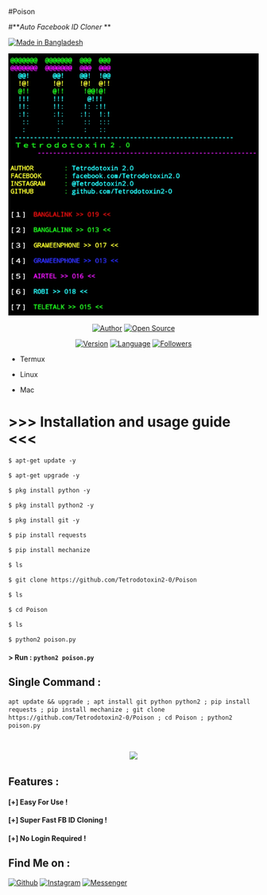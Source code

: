 #Poison

#**_Auto Facebook ID Cloner_ ** 

<p align="left">
<a href="#"><img title="Made in Bangladesh" src="https://img.shields.io/badge/MADE%20IN-BANGLADESH-green?colorA=%23ff0000&colorB=%23017e40&style=for-the-badge"></a>
</p>
<p align="center">
<a href="#"><img title="Tetrodotoxin 2.0" src="https://raw.githubusercontent.com/Tetrodotoxin2-0/TTX/master/Poison.jpg"></a>
</p>
<p align="center">
<a href="https://github.com/Tetrodotoxin2-0"><img title="Author" src="https://img.shields.io/badge/Author-Tetrodotoxin2--0-red.svg?style=for-the-badge&logo=github"></a>
<a href="#"><img title="Open Source" src="https://img.shields.io/badge/Open%20Source-%E2%9D%A4-green?style=for-the-badge"></a>
</p>
<p align="center">
<a href="#"><img title="Version" src="https://img.shields.io/badge/Version-1.0-green.svg?style=flat-square"></a>
<a href="#"><img title="Language" src="https://badges.frapsoft.com/Python/v1/bash.png?v=103"></a>
<a href="https://github.com/Tetrodotoxin2-0/followers"><img title="Followers" src="https://img.shields.io/github/followers/Tetrodotoxin2-0?color=blue&style=flat-square"></a>
</p>


* Termux

* Linux

* Mac

# >>> Installation and usage guide <<< #
```
$ apt-get update -y
```
```
$ apt-get upgrade -y
```
```
$ pkg install python -y 
```
```
$ pkg install python2 -y
```
```
$ pkg install git -y
```
```
$ pip install requests
```
```
$ pip install mechanize
```
```
$ ls
```
```
$ git clone https://github.com/Tetrodotoxin2-0/Poison
```
```
$ ls
```
```
$ cd Poison
```
```
$ ls
```
```
$ python2 poison.py
```


#### > Run : `python2 poison.py`



## Single Command :
```
apt update && upgrade ; apt install git python python2 ; pip install requests ; pip install mechanize ; git clone https://github.com/Tetrodotoxin2-0/Poison ; cd Poison ; python2 poison.py
```
<br>
<p align="center">
<img width="50%" src="https://raw.githubusercontent.com/Tetrodotoxin2-0"/>


## Features :
#### [+] Easy For Use !
#### [+] Super Fast FB ID Cloning !
#### [+] No Login Required !


## Find Me on :
[![Github](https://img.shields.io/badge/Github-Tetrodotoxin2-0green?style=for-the-badge&logo=github)](https://github.com/Tetrodotoxin2-0)
[![Instagram](https://img.shields.io/badge/IG-%40tetrodotoxin2.0-red?style=for-the-badge&logo=instagram)](https://www.instagram.com/tetrodotoxin2.0)
[![Messenger](https://img.shields.io/badge/Chat-Messenger-blue?style=for-the-badge&logo=messenger)](https://m.facebook.com/messages/thread/105404181277338/?entrypoint=web%3Atrigger%3Afb_page_cta_page_primary_button)

